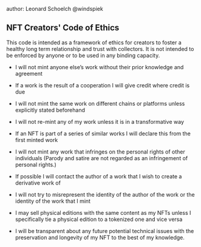 author: Leonard Schoelch @windspiek

## NFT Creators' Code of Ethics	

This code is intended as a framework of ethics for creators to foster a healthy long term relationship and trust with collectors.
It is not intended to be enforced by anyone or to be used in any binding capacity.


* I will not mint anyone else’s work without their prior knowledge and agreement

* If a work is the result of a cooperation I will give credit where credit is due

* I will not mint the same work on different chains or platforms unless explicitly stated beforehand

* I will not re-mint any of my work unless it is in a transformative way
	
* If an NFT is part of a series of similar works I will declare this from the first minted work

* I will not mint any work that infringes on the personal rights of other individuals (Parody and satire are not regarded as an infringement of personal rights.)

* If possible I will contact the author of a work that I wish to create a derivative work of

* I will not try to misrepresent the identity of the author of the work or the identity of the work that I mint

* I may sell physical editions with the same content as my NFTs unless I specifically tie a physical edition to a tokenized one and vice versa

* I will be transparent about any future potential technical issues with the preservation and longevity of my NFT to the best of my knowledge.
